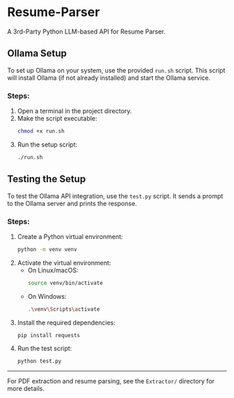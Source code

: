 # Resume-Parser
A 3rd-Party Python LLM-based API for Resume Parser.

## Ollama Setup

To set up Ollama on your system, use the provided `run.sh` script. This script will install Ollama (if not already installed) and start the Ollama service.

### Steps:

1. Open a terminal in the project directory.
2. Make the script executable:
   ```sh
   chmod +x run.sh
   ```
3. Run the setup script:
   ```sh
   ./run.sh
   ```

## Testing the Setup

To test the Ollama API integration, use the `test.py` script. It sends a prompt to the Ollama server and prints the response.

### Steps:

1. Create a Python virtual environment:
   ```sh
   python -m venv venv
   ```
2. Activate the virtual environment:
   - On Linux/macOS:
     ```sh
     source venv/bin/activate
     ```
   - On Windows:
     ```sh
     .\venv\Scripts\activate
     ```
3. Install the required dependencies:
   ```sh
   pip install requests
   ```
4. Run the test script:
   ```sh
   python test.py
   ```

---

For PDF extraction and resume parsing, see the `Extractor/` directory for more details.
